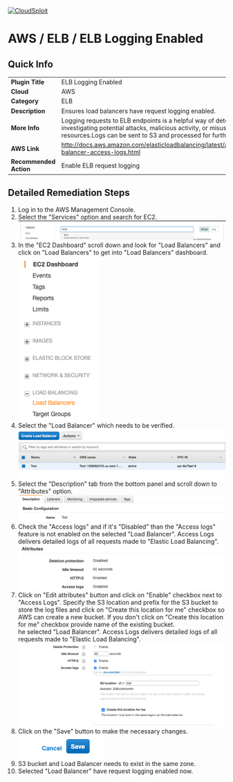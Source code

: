 [![CloudSploit](https://cloudsploit.com/img/logo-new-big-text-100.png "CloudSploit")](https://cloudsploit.com)

# AWS / ELB / ELB Logging Enabled

## Quick Info

| | |
|-|-|
| **Plugin Title** | ELB Logging Enabled |
| **Cloud** | AWS |
| **Category** | ELB |
| **Description** | Ensures load balancers have request logging enabled. |
| **More Info** | Logging requests to ELB endpoints is a helpful way of detecting and investigating potential attacks, malicious activity, or misuse of backend resources.Logs can be sent to S3 and processed for further analysis. |
| **AWS Link** | http://docs.aws.amazon.com/elasticloadbalancing/latest/application/load-balancer-access-logs.html |
| **Recommended Action** | Enable ELB request logging |

## Detailed Remediation Steps
1. Log in to the AWS Management Console.
2. Select the "Services" option and search for EC2. </br> <img src="/resources/aws/elb/elb-logging-enabled/step2.png"/>
3. In the "EC2 Dashboard" scroll down and look for "Load Balancers" and click on "Load Balancers" to get into "Load Balancers" dashboard.</br> <img src="/resources/aws/elb/elb-logging-enabled/step3.png"/>
4. Select the "Load Balancer" which needs to be verified. </br> <img src="/resources/aws/elb/elb-logging-enabled/step4.png"/>
5. Select the "Description" tab from the bottom panel and scroll down to "Attributes" option.</br> <img src="/resources/aws/elb/elb-logging-enabled/step5.png"/>
6. Check the "Access logs" and if it's "Disabled" than the "Access logs" feature is not enabled on the selected "Load Balancer". Access Logs delivers detailed logs of all requests made to "Elastic Load Balancing".</br><img src="/resources/aws/elb/elb-logging-enabled/step6.png"/>
7. Click on "Edit attributes" button and click on "Enable" checkbox next to "Access Logs". Specify the S3 location and prefix for the S3 bucket to store the log files and click on "Create this location for me" checkbox so AWS can create a new bucket. If you don't click on "Create this location for me" checkbox provide name of the existing bucket.</br>he selected "Load Balancer". Access Logs delivers detailed logs of all requests made to "Elastic Load Balancing".</br><img src="/resources/aws/elb/elb-logging-enabled/step7.png"/>
8. Click on the "Save" button to make the necessary changes.</br><img src="/resources/aws/elb/elb-logging-enabled/step8.png"/>
9. S3 bucket and Load Balancer needs to exist in the same zone.</br>
10. Selected "Load Balancer" have request logging enabled now. </br> 
